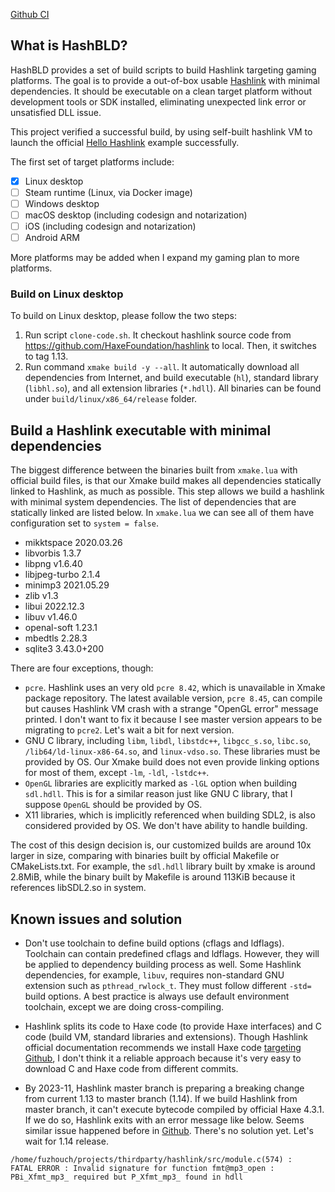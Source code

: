 [Github CI](https://github.com/fuzhouch/hashbld/actions/workflows/build.yml/badge.svg)


## What is HashBLD?

HashBLD provides a set of build scripts to build Hashlink targeting
gaming platforms. The goal is to provide a out-of-box usable
[Hashlink](https://hashlink.haxe.org/) with minimal dependencies. It
should be executable on a clean target platform without development
tools or SDK installed, eliminating unexpected link error or unsatisfied
DLL issue.

This project verified a successful build, by using self-built hashlink
VM to launch the official
[Hello Hashlink](https://heaps.io/documentation/hello-hashlink.html)
example successfully.

The first set of target platforms include:

- [X] Linux desktop
- [ ] Steam runtime (Linux, via Docker image)
- [ ] Windows desktop
- [ ] macOS desktop (including codesign and notarization)
- [ ] iOS (including codesign and notarization)
- [ ] Android ARM

More platforms may be added when I expand my gaming plan to more
platforms.

### Build on Linux desktop

To build on Linux desktop, please follow the two steps:

1. Run script ``clone-code.sh``. It checkout hashlink source code from
   https://github.com/HaxeFoundation/hashlink to local. Then, it
   switches to tag 1.13.
2. Run command ``xmake build -y --all``. It automatically download all
   dependencies from Internet, and build executable (``hl``), standard
   library (``libhl.so``), and all extension libraries (``*.hdll``). All
   binaries can be found under ``build/linux/x86_64/release`` folder.

## Build a Hashlink executable with minimal dependencies

The biggest difference between the binaries built from ``xmake.lua``
with official build files, is that our Xmake build makes all
dependencies statically linked to Hashlink, as much as possible.
This step allows we build a hashlink with minimal system dependencies.
The list of dependencies that are statically linked are listed below.
In ``xmake.lua`` we can see all of them have configuration set to
``system = false``.

- mikktspace 2020.03.26
- libvorbis 1.3.7
- libpng v1.6.40
- libjpeg-turbo 2.1.4
- minimp3 2021.05.29
- zlib v1.3
- libui 2022.12.3
- libuv v1.46.0
- openal-soft 1.23.1
- mbedtls 2.28.3
- sqlite3 3.43.0+200

There are four exceptions, though:

- ``pcre``. Hashlink uses an very old ``pcre 8.42``, which is
  unavailable in Xmake package repository. The latest available version,
  ``pcre 8.45``, can compile but causes Hashlink VM crash with a strange
  "OpenGL error" message printed. I don't want to fix it because I see
  master version appears to be migrating to ``pcre2``. Let's wait a bit
  for next version.
- GNU C library, including ``libm``, ``libdl``, ``libstdc++``,
  ``libgcc_s.so``, ``libc.so``, ``/lib64/ld-linux-x86-64.so``,
  and ``linux-vdso.so``. These libraries must be provided by OS. Our
  Xmake build does not even provide linking options for most of them,
  except ``-lm``, ``-ldl``, ``-lstdc++``.
- ``OpenGL`` libraries are explicitly marked as ``-lGL`` option when
  building ``sdl.hdll``. This is for a similar reason just like GNU C
  library, that I suppose ``OpenGL`` should be provided by OS.
- X11 libraries, which is implicitly referenced when building SDL2, is
  also considered provided by OS. We don't have ability to handle
  building.

The cost of this design decision is, our customized builds are
around 10x larger in size, comparing with binaries built by official
Makefile or CMakeLists.txt. For example, the ``sdl.hdll`` library built
by xmake is around 2.8MiB, while the binary built by Makefile is
around 113KiB because it references libSDL2.so in system.

## Known issues and solution

- Don't use toolchain to define build options (cflags and ldflags).
  Toolchain can contain predefined cflags and ldflags. However, they
  will be applied to dependency building process as well. Some Hashlink
  dependencies, for example, ``libuv``, requires non-standard GNU
  extension such as ``pthread_rwlock_t``. They must follow different
  ``-std=`` build options. A best practice is always use default
  environment toolchain, except we are doing cross-compiling.

- Hashlink splits its code to Haxe code (to provide Haxe interfaces) and
  C code (build VM, standard libraries and extensions). Though Hashlink
  official documentation recommends we install Haxe code
  [targeting Github](https://haxe.org/manual/target-hl-getting-started.html),
  I don't think it a reliable approach because it's very easy to
  download C and Haxe code from different commits.

- By 2023-11, Hashlink master branch is preparing a breaking change from
  current 1.13 to master branch (1.14). If we build Hashlink from master
  branch, it can't execute bytecode compiled by official Haxe 4.3.1.
  If we do so, Hashlink exits with an error message like below.
  Seems similar issue happened before in
  [Github](https://github.com/HaxeFoundation/hashlink/issues/39).
  There's no solution yet. Let's wait for 1.14 release.

```
/home/fuzhouch/projects/thirdparty/hashlink/src/module.c(574) :
FATAL ERROR : Invalid signature for function fmt@mp3_open :
PBi_Xfmt_mp3_ required but P_Xfmt_mp3_ found in hdll
```
